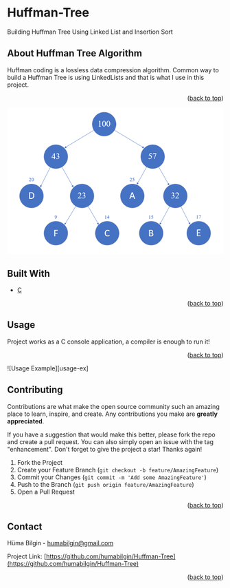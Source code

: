 # Huffman-Tree
Building Huffman Tree Using Linked List and Insertion Sort


<div id="top"></div> 



<!-- ABOUT THE PROJECT -->
## About Huffman Tree Algorithm

Huffman coding is a lossless data compression algorithm. Common way to build a Huffman Tree is using LinkedLists and that is what I use in this project.

<p align="right">(<a href="#top">back to top</a>)</p>

![Huffman Tree][huffman-tree]

## Built With

* [C](https://docs.microsoft.com/en-us/cpp/c-language/?view=msvc-170)


<p align="right">(<a href="#top">back to top</a>)</p>


## Usage
Project works as a C console application, a compiler is enough to run it!


<p align="right">(<a href="#top">back to top</a>)</p>
![Usage Example][usage-ex]



<!-- CONTRIBUTING -->
## Contributing

Contributions are what make the open source community such an amazing place to learn, inspire, and create. Any contributions you make are **greatly appreciated**.

If you have a suggestion that would make this better, please fork the repo and create a pull request. You can also simply open an issue with the tag "enhancement".
Don't forget to give the project a star! Thanks again!

1. Fork the Project
2. Create your Feature Branch (`git checkout -b feature/AmazingFeature`)
3. Commit your Changes (`git commit -m 'Add some AmazingFeature'`)
4. Push to the Branch (`git push origin feature/AmazingFeature`)
5. Open a Pull Request

<p align="right">(<a href="#top">back to top</a>)</p>



<!-- CONTACT -->
## Contact

Hüma Bilgin - humabilgin@gmail.com

Project Link: [https://github.com/humabilgin/Huffman-Tree](https://github.com/humabilgin/Huffman-Tree)

<p align="right">(<a href="#top">back to top</a>)</p>




<!-- MARKDOWN LINKS & IMAGES -->
[huffman-tree]: https://github.com/humabilgin/Huffman-Tree/blob/main/huffmantree.png
[usage-ex]: https://github.com/humabilgin/Huffman-Tree/blob/main/usage_ex.PNG
